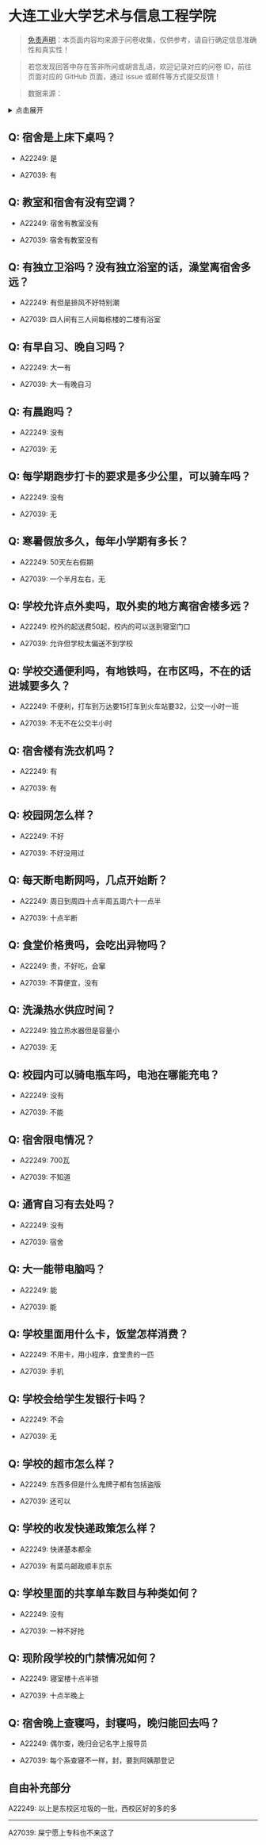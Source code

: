 # 大连工业大学艺术与信息工程学院

> [免责声明](https://colleges.chat/#_3)：本页面内容均来源于问卷收集，仅供参考，请自行确定信息准确性和真实性！

> 若您发现回答中存在答非所问或胡言乱语，欢迎记录对应的问卷 ID，前往页面对应的 GitHub 页面，通过 issue 或邮件等方式提交反馈！

> 数据来源：

<details><summary>点击展开</summary>
<ul>
<li>A22249: 1833956760@qq.com (2024 年 06 月)</li>
<li>A27039: 匿名 (2024 年 10 月)</li>
</ul>
</details>

## Q: 宿舍是上床下桌吗？

- A22249: 是

- A27039: 有

## Q: 教室和宿舍有没有空调？

- A22249: 宿舍有教室没有

- A27039: 宿舍有教室没有

## Q: 有独立卫浴吗？没有独立浴室的话，澡堂离宿舍多远？

- A22249: 有但是排风不好特别潮

- A27039: 四人间有三人间每栋楼的二楼有浴室

## Q: 有早自习、晚自习吗？

- A22249: 大一有

- A27039: 大一有晚自习

## Q: 有晨跑吗？

- A22249: 没有

- A27039: 无

## Q: 每学期跑步打卡的要求是多少公里，可以骑车吗？

- A22249: 没有

- A27039: 无

## Q: 寒暑假放多久，每年小学期有多长？

- A22249: 50天左右假期

- A27039: 一个半月左右，无

## Q: 学校允许点外卖吗，取外卖的地方离宿舍楼多远？

- A22249: 校外的起送费50起，校内的可以送到寝室门口

- A27039: 允许但学校太偏送不到学校

## Q: 学校交通便利吗，有地铁吗，在市区吗，不在的话进城要多久？

- A22249: 不便利，打车到万达要15打车到火车站要32，公交一小时一班

- A27039: 不无不在公交半小时

## Q: 宿舍楼有洗衣机吗？

- A22249: 有

- A27039: 有

## Q: 校园网怎么样？

- A22249: 不好

- A27039: 不好没用过

## Q: 每天断电断网吗，几点开始断？

- A22249: 周日到周四十点半周五周六十一点半

- A27039: 十点半断

## Q: 食堂价格贵吗，会吃出异物吗？

- A22249: 贵，不好吃，会窜

- A27039: 不算便宜，没有

## Q: 洗澡热水供应时间？

- A22249: 独立热水器但是容量小

- A27039: 无

## Q: 校园内可以骑电瓶车吗，电池在哪能充电？

- A22249: 没有

- A27039: 不能

## Q: 宿舍限电情况？

- A22249: 700瓦

- A27039: 不知道

## Q: 通宵自习有去处吗？

- A22249: 没有

- A27039: 宿舍

## Q: 大一能带电脑吗？

- A22249: 能

- A27039: 能

## Q: 学校里面用什么卡，饭堂怎样消费？

- A22249: 不用卡，用小程序，食堂贵的一匹

- A27039: 手机

## Q: 学校会给学生发银行卡吗？

- A22249: 不会

- A27039: 无

## Q: 学校的超市怎么样？

- A22249: 东西多但是什么鬼牌子都有包括盗版

- A27039: 还可以

## Q: 学校的收发快递政策怎么样？

- A22249: 快递基本都全

- A27039: 有菜鸟邮政顺丰京东

## Q: 学校里面的共享单车数目与种类如何？

- A22249: 没有

- A27039: 一种不好抢

## Q: 现阶段学校的门禁情况如何？

- A22249: 寝室楼十点半锁

- A27039: 十点半晚上

## Q: 宿舍晚上查寝吗，封寝吗，晚归能回去吗？

- A22249: 偶尔查，晚归会记名字上报导员

- A27039: 每个系查寝不一样，封，要到阿姨那登记

## 自由补充部分

A22249: 以上是东校区垃圾的一批，西校区好的多的多

***

A27039: 屎宁愿上专科也不来这了